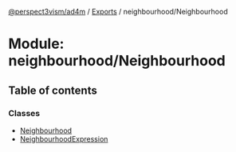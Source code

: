 [@perspect3vism/ad4m](../README.md) / [Exports](../modules.md) / neighbourhood/Neighbourhood

# Module: neighbourhood/Neighbourhood

## Table of contents

### Classes

- [Neighbourhood](../classes/neighbourhood_Neighbourhood.Neighbourhood.md)
- [NeighbourhoodExpression](../classes/neighbourhood_Neighbourhood.NeighbourhoodExpression.md)
